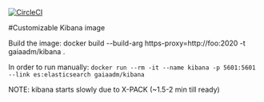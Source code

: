 [![CircleCI](https://circleci.com/gh/gaia-adm/docker-kibana.svg?style=svg)](https://circleci.com/gh/gaia-adm/docker-kibana)

#Customizable Kibana image

Build the image: docker build --build-arg https-proxy=http://foo:2020 -t gaiaadm/kibana .

In order to run manually: ```docker run --rm -it --name kibana -p 5601:5601 --link es:elasticsearch gaiaadm/kibana```

NOTE: kibana starts slowly due to X-PACK (~1.5-2 min till ready)
